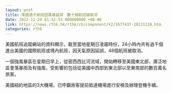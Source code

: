 ```yaml
---
layout: post
title: 美國過千航班因風暴延誤　數十個航班被取消
date: 2022-11-28 01:52:53.000000000 +08:00
link: https://news.rthk.hk/rthk/ch/component/k2/1677437-20221128.htm
categories: rthk
---
```


美國航班追蹤網站的資料顯示，截至當地星期日凌晨時份，24小時內共有過千個進出美國的國際航班或境內航班，因天氣原因延誤，48個航班被取消。

一個強風暴區在星期日早上，從密西西比河流域，開始轉移至美國東北部，廣泛地區會落暴雨及有強風，受影響的包括從美國中西部到東北部以至東南部的數百萬名旅客。

美國紐約地區的3大機場，已呼籲旅客提前抵達機場進行安檢及辦理登機手續。
